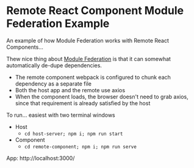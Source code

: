 # Remote React Component Module Federation Example
An example of how Module Federation works with Remote React Components...

Thew nice thing about [Module Federation](https://module-federation.io/) is that it can somewhat automatically de-dupe dependencies.
* The remote component webpack is configured to chunk each dependency as a separate file
* Both the host app and the remote use axios
* When the component loads, the browser doesn't need to grab axios, since that requirement is already satisfied by the host


To run... easiest with two terminal windows

* Host
  * `cd host-server; npm i; npm run start`
* Component
  * `cd remote-component; npm i; npm run serve`
    
App: http://localhost:3000/

